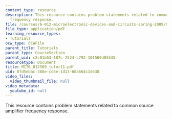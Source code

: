```yaml
---
content_type: resource
description: This resource contains problem statements related to common source amplifier
  frequency response.
file: /courses/6-012-microelectronic-devices-and-circuits-spring-2009/0fd5ebac388ecd6e1d1360a664c1d638_MIT6_012S09_tutor11.pdf
file_type: application/pdf
learning_resource_types:
- Tutorials
ocw_type: OCWFile
parent_title: Tutorials
parent_type: CourseSection
parent_uid: c2c01b53-187c-2524-c792-101569d05535
resourcetype: Document
title: MIT6_012S09_tutor11.pdf
uid: 0fd5ebac-388e-cd6e-1d13-60a664c1d638
video_files:
  video_thumbnail_file: null
video_metadata:
  youtube_id: null
---
```

This resource contains problem statements related to common source amplifier frequency response.

